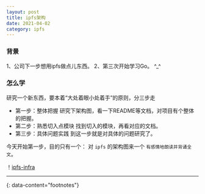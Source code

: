 ```yaml
---
layout: post
title: ipfs架构
date: 2021-04-02
category: ipfs
---
```


### 背景
1、公司下一步想用ipfs做点儿东西。
2、第三次开始学习Go。 ^_^

### 怎么学
研究一个新东西，要本着“大处着眼小处着手”的原则，分三步走
* 第一步：整体把握
研究下架构图，看一下README等文档，对项目有个整体的把握。 
* 第二步：熟悉切入点模块 
找到切入的模块，再看对应的文档。
* 第三步：具体问题实践
到这一步就是对具体的问题研究了。  

今天开始第一步，目的只有一个： 对 `ipfs` 的架构图来一个 `有感情地朗读并背诵全文`。

！[ipfs-infra](https://raw.githubusercontent.com/zTgx/zTgx.github.io/master/_images/2021/04/ipfs-infra.png)

---
{: data-content="footnotes"}

[^1]: [docs](https://docs.ipfs.io/) .  
[^2]: [go-ipfs](https://en.cppreference.com/w/cpp/language/reinterpret_cast) . 
